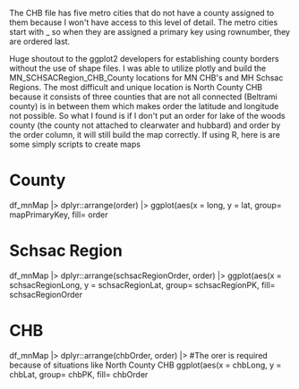 The CHB file has five metro cities that do not have a county assigned to them because I won't have access to this level of detail.
The metro cities start with _ so when they are assigned a primary key using rownumber, they are ordered last.

Huge shoutout to the ggplot2 developers for establishing county borders without the use of shape files. I was able to utilize plotly and build the MN_SCHSACRegion_CHB_County locations for MN CHB's and MH Schsac Regions. The most difficult and unique location is North County CHB because it consists of three counties that are not all connected (Beltrami county) is in between them which makes order the latitude and longitude not possible. So what I found is if I don't put an order for lake of the woods county (the county not attached to clearwater and hubbard) and order by the order column, it will still build the map correctly. 
If using R, here is are some simply scripts to create maps
# County
df_mnMap |> 
  dplyr::arrange(order) |> 
  ggplot(aes(x = long, y = lat, group= mapPrimaryKey,  fill= order
# Schsac Region
  df_mnMap |> 
  dplyr::arrange(schsacRegionOrder, order) |> 
  ggplot(aes(x = schsacRegionLong, y = schsacRegionLat, group= schsacRegionPK,  fill= schsacRegionOrder
# CHB
  df_mnMap |> 
  dplyr::arrange(chbOrder, order) |> #The orer is required because of situations like North County CHB 
  ggplot(aes(x = chbLong, y = chbLat, group= chbPK,  fill= chbOrder
